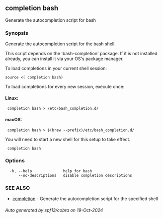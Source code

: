 ##  completion bash

Generate the autocompletion script for bash

### Synopsis

Generate the autocompletion script for the bash shell.

This script depends on the 'bash-completion' package.
If it is not installed already, you can install it via your OS's package manager.

To load completions in your current shell session:

	source <( completion bash)

To load completions for every new session, execute once:

#### Linux:

	 completion bash > /etc/bash_completion.d/

#### macOS:

	 completion bash > $(brew --prefix)/etc/bash_completion.d/

You will need to start a new shell for this setup to take effect.


```
 completion bash
```

### Options

```
  -h, --help              help for bash
      --no-descriptions   disable completion descriptions
```

### SEE ALSO

* [ completion](_completion.md)	 - Generate the autocompletion script for the specified shell

###### Auto generated by spf13/cobra on 19-Oct-2024
